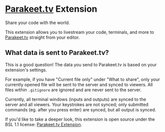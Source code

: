 # [Parakeet.tv](https://parakeet.tv) Extension

Share your code with the world.

This extension allows you to livestream your code, terminals, and more to [Parakeet.tv](https://parakeet.tv) straight from your editor.

## What data is sent to Parakeet.tv?

This is a good question! The data you send to Parakeet.tv is based on your extension's settings. 

For example, if you have "Current file only" under "What to share", only your currently opened file will be sent to the server and synced to viewers. All files within `.gitignore` are ignored and are never sent to the server. 

Currently, all terminal windows (inputs and outputs) are synced to the server and all viewers. Your keystrokes are not synced; only submitted commands (eg. after you press enter) are synced, but all output is synced.

If you'd like to take a deeper look, this extension is open source under the BSL 1.1 license: [Parakeet.tv Extension](https://github.com/parakeet-tv/parakeet-extension). 